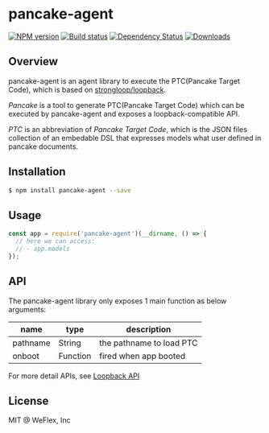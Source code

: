 # pancake-agent

[![NPM version][npm-image]][npm-url]
[![Build status][travis-image]][travis-url]
[![Dependency Status][david-image]][david-url]
[![Downloads][downloads-image]][downloads-url]

## Overview

pancake-agent is an agent library to execute the PTC(Pancake Target Code), which is based on
[strongloop/loopback].

_Pancake_ is a tool to generate PTC(Pancake Target Code) which can be executed by pancake-agent
and exposes a loopback-compatible API.

_PTC_ is an abbreviation of _Pancake Target Code_, which is the JSON files collection of an embedable 
DSL that expresses models what user defined in pancake documents.

## Installation

```sh
$ npm install pancake-agent --save
```

## Usage

```js
const app = require('pancake-agent')(__dirname, () => {
  // here we can access:
  // - app.models
});
```

## API

The pancake-agent library only exposes 1 main function as below arguments:

| name      | type      | description               |
|-----------|-----------|---------------------------|
| pathname  | String    | the pathname to load PTC  |
| onboot    | Function  | fired when app booted     |

For more detail APIs, see [Loopback API](http://apidocs.strongloop.com/loopback/)

## License

MIT @ WeFlex, Inc

[strongloop/loopback]: https://github.com/strongloop/loopback
[npm-image]: https://img.shields.io/npm/v/pancake-agent.svg?style=flat-square
[npm-url]: https://npmjs.org/package/pancake-agent
[travis-image]: https://img.shields.io/travis/weflex/pancake-agent.svg?style=flat-square
[travis-url]: https://travis-ci.org/weflex/pancake-agent
[david-image]: http://img.shields.io/david/weflex/pancake-agent.svg?style=flat-square
[david-url]: https://david-dm.org/weflex/pancake-agent
[downloads-image]: http://img.shields.io/npm/dm/pancake-agent.svg?style=flat-square
[downloads-url]: https://npmjs.org/package/pancake-agent